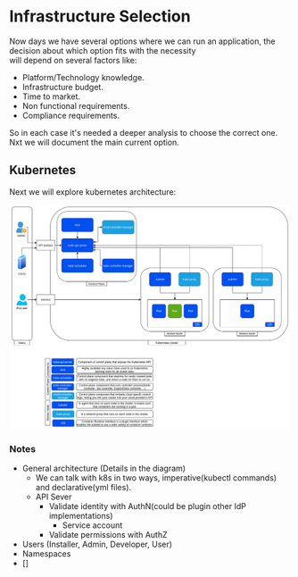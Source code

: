 # Infrastructure Selection

Now days we have several options where we can run an application, the decision about which option fits with the necessity  
will depend on several factors like:

* Platform/Technology knowledge.
* Infrastructure budget.
* Time to market.
* Non functional requirements.
* Compliance requirements.

So in each case it's needed a deeper analysis to choose the correct one. Nxt we will document the main current option.

## Kubernetes

Next we will explore kubernetes architecture:

![](../images/ideation-kubernetes.png)

### Notes

* General architecture (Details in the diagram)
  * We can talk with k8s in two ways, imperative(kubectl commands) and declarative(yml files).
  * API Sever
    * Validate identity with AuthN(could be plugin other IdP implementations)
      * Service account
    * Validate permissions with AuthZ
* Users (Installer, Admin, Developer, User)
* Namespaces
* []
